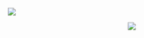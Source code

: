 <p align='center'>
 <a href= 'https://discord.com/users/824413575577469018'><img src='https://lanyard-profile-readme.vercel.app/api/824413575577469018' /></a>
</p>
<img align='right' src='https://komarev.com/ghpvc/?username=Zetciak&color=2f3136'>
